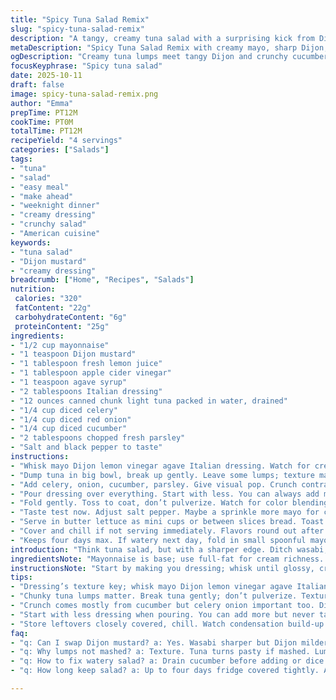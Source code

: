 ```yaml
---
title: "Spicy Tuna Salad Remix"
slug: "spicy-tuna-salad-remix"
description: "A tangy, creamy tuna salad with a surprising kick from Dijon mustard replacing wasabi, balanced acidity from agave and lemon, and an added crunch from diced cucumber. The dressing melds mayo with sharp Italian dressing to create a luscious coat. Tuna lumps+mayo, but never gloppy. Toss everything gently, not mashed into oblivion. Chill to let flavors blanket the fish. Keeps well for four days but best fresh. Serve in butter lettuce cups or hearty multigrain bread. A practical weekday staple with a zesty twist."
metaDescription: "Spicy Tuna Salad Remix with creamy mayo, sharp Dijon, crisp cucumber crunch, and zesty lemon-agave tang. Luscious dressing coats chunky tuna for bold, fresh bites."
ogDescription: "Creamy tuna lumps meet tangy Dijon and crunchy cucumber with lemon, agave, and Italian dressing blend. Chill, toss gently, serve crisp or hearty carbs."
focusKeyphrase: "Spicy tuna salad"
date: 2025-10-11
draft: false
image: spicy-tuna-salad-remix.png
author: "Emma"
prepTime: PT12M
cookTime: PT0M
totalTime: PT12M
recipeYield: "4 servings"
categories: ["Salads"]
tags:
- "tuna"
- "salad"
- "easy meal"
- "make ahead"
- "weeknight dinner"
- "creamy dressing"
- "crunchy salad"
- "American cuisine"
keywords:
- "tuna salad"
- "Dijon mustard"
- "creamy dressing"
breadcrumb: ["Home", "Recipes", "Salads"]
nutrition: 
 calories: "320"
 fatContent: "22g"
 carbohydrateContent: "6g"
 proteinContent: "25g"
ingredients:
- "1/2 cup mayonnaise"
- "1 teaspoon Dijon mustard"
- "1 tablespoon fresh lemon juice"
- "1 tablespoon apple cider vinegar"
- "1 teaspoon agave syrup"
- "2 tablespoons Italian dressing"
- "12 ounces canned chunk light tuna packed in water, drained"
- "1/4 cup diced celery"
- "1/4 cup diced red onion"
- "1/4 cup diced cucumber"
- "2 tablespoons chopped fresh parsley"
- "Salt and black pepper to taste"
instructions:
- "Whisk mayo Dijon lemon vinegar agave Italian dressing. Watch for creamy, glossy texture. No clumps make the dressing sing."
- "Dump tuna in big bowl, break up gently. Leave some lumps; texture matters."
- "Add celery, onion, cucumber, parsley. Give visual pop. Crunch contrast—don’t skip cucumber, adds fresh snap and watery chill, balancing thick mayo."
- "Pour dressing over everything. Start with less. You can always add more, but not less once it’s mixed."
- "Fold gently. Toss to coat, don’t pulverize. Watch for color blending, creamy coating every bite, but still chunky."
- "Taste test now. Adjust salt pepper. Maybe a sprinkle more mayo for creaminess or splash lemon if too thick."
- "Serve in butter lettuce as mini cups or between slices bread. Toast bread lightly first; adds texture and prevents sogginess."
- "Cover and chill if not serving immediately. Flavors round out after 20 minutes fridge. Watch for condensation; drain excess moisture if too watery before serving."
- "Keeps four days max. If watery next day, fold in small spoonful mayo or add crunch with fresh celery on top."
introduction: "Think tuna salad, but with a sharper edge. Ditch wasabi; swapped for Dijon mustard, more accessible, similar bite. Agave brings subtle sweetness to counter the vinegar’s tartness. That crunch from cucumber sneaks in moisture, offsetting standard heaviness. I found blending mayo and Italian dressing gives dressing a loose texture that clings just right. Tuna chunks should never get ground into paste. I learned that the hard way and ended up with chowder. Toss gently. Dressing coats, but fish stays flaky. Serve fresh or chilled. Butter lettuce cups are my go-to; bread sometimes soggy if not toasted. The goal—balance of creamy, tangy, crunchy, and buttery textural contrast with easy prep."
ingredientsNote: "Mayonnaise is base; use full-fat for cream richness. Dijon mustard replaces wasabi—similar pungency, easier on eyes. Fresh lemon juice brightens but watch acidity; adjust to taste. Apple cider vinegar in place of plain vinegar for mellow fruitiness. Agave syrup—not sugar—adds sweetness without overpowering. Italian dressing thins mayo, adds herbs and vinegar complexity; homemade or store-bought works. Tuna chunk light in water preferred for cleaner fish flavor and lower fat. Celery and red onion classic crunchy base. Added diced cucumber brings moisture and freshness—rare in tuna salads but worth it. Parsley optional but lifts color and freshness, worth including. Salt/pepper critical; tuna sometimes salty but don’t skip seasoning. Can swap celery for jicama or radish for crunch variations. If no Italian dressing, plain olive oil + Italian herbs okay but less tangy."
instructionsNote: "Start by making you dressing; whisk until glossy, creamy, and homogeneous. Texture here hints how dressing will cling. Pour over tuna carefully to avoid turning it into paste. Break chunks gently with fork, preserving lumps. Add diced celery, red onion, cucumber last to maintain crispness; add parsley just before tossing to avoid bruising. Combine everything gently folding; aim to coat, not destroy. Taste early and often—adjust lemon, agave, or salt. If too thick, add small splash water or extra Italian dressing. Serve right away for freshness or chill 15-20 minutes for flavors to marry, but watch condensation and excess moisture. Toast bread lightly to avoid soggy sandwiches; butter lettuce cups safeguard crunch and add color. If leftovers watery next day, add spoonful mayo, toss fresh celery on top for texture reboot. Mastering this balance keeps salad from turning bland or mushy."
tips:
- "Dressing’s texture key; whisk mayo Dijon lemon vinegar agave Italian dressing until glossy no clumps. Watch close for creamy shine; too thick pulls flavor back. Thin with splash water/extra dressing if needed. Keep dressing loose enough to coat evenly but not runny."
- "Chunky tuna lumps matter. Break tuna gently; don’t pulverize. Texture stays, mouthfeel alive. Lumps catch dressing in nooks. If mashed, you lose moisture and bite. Use fork not spoon for careful mixing, folding not smashing."
- "Crunch comes mostly from cucumber but celery onion important too. Dice fine but not mush. Add cucumber last or just before tossing; it keeps watery snap fresh. Too early mixing, cucumber water leaks and soggy salad results. Parsley adds color burst; fold in last to avoid bruising."
- "Start with less dressing when pouring. You can add more but never take back. Toss very gently, folding over to coat tuna lumps and veggies. Use spatula or large spoon; avoid crushing. Color blending tip: creamy coat with still visible chunks signaling proper toss."
- "Store leftovers closely covered, chill. Watch condensation build-up create soggy mess. Drain excess moisture mid-chill if too wet. Next day watery? Stir in spoonful mayo; add fresh celery on top for rebound crunch. Flavors round out best after 20 min chilling but serve soon."
faq:
- "q: Can I swap Dijon mustard? a: Yes. Wasabi sharper but Dijon milder, easier access. If no Dijon use mustard powder mixed with vinegar or a pinch dry horseradish for heat. Olive oil plus Italian herbs okay but less tangy, adjust acidity with lemon or vinegar."
- "q: Why lumps not mashed? a: Texture. Tuna turns pasty if mashed. Lumps hold moisture, dress better, keep salad lively. Mashed tuna gives dull mouthfeel, gluey instead of coat. Chunky bites better to taste balance dressing and topping brightness."
- "q: How to fix watery salad? a: Drain cucumber before adding or dice larger chunks to reduce liquid release. If salad gets too wet after chilling, fold in extra mayo or toss fresh diced celery on top to soak moisture and restore crunch. Drain excess liquid from bowl if pooling."
- "q: How long keep salad? a: Up to four days fridge covered tightly. After that, quality drops fast, texture softens, flavors fade. If chilled longer, taste test for sour notes before serving. Chill doesn’t mean indefinite freshness; better fresh but can prep ahead for convenience."

---
```

